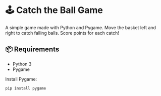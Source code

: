 # 🕹️ Catch the Ball Game

A simple game made with Python and Pygame. Move the basket left and right to catch falling balls. Score points for each catch!

## 📦 Requirements

- Python 3
- Pygame

Install Pygame:
```bash
pip install pygame
